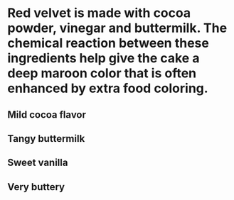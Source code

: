 # Red velvet is made with cocoa powder, vinegar and buttermilk. The chemical reaction between these ingredients help give the cake a deep maroon color that is often enhanced by extra food coloring.

## Mild cocoa flavor
## Tangy buttermilk
## Sweet vanilla
## Very buttery